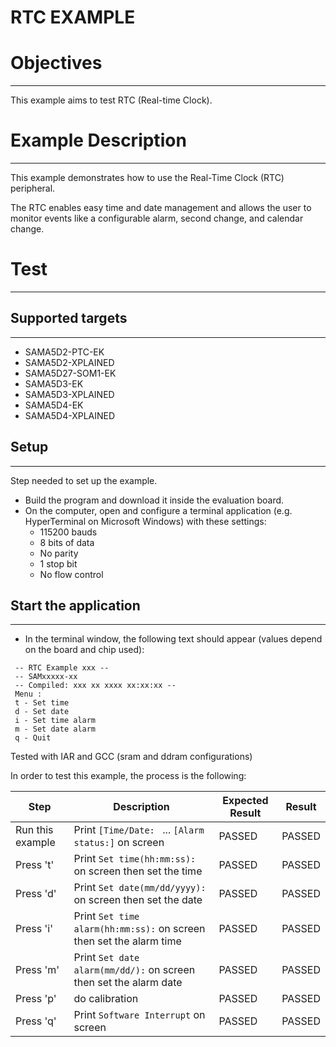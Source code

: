 RTC EXAMPLE
============

# Objectives
------------
This example aims to test RTC (Real-time Clock).


# Example Description
---------------------
This example demonstrates how to use the Real-Time Clock (RTC) peripheral.

The RTC enables easy time and date management and allows the user to monitor
events like a configurable alarm, second change, and calendar change.

# Test
------
## Supported targets
--------------------
* SAMA5D2-PTC-EK
* SAMA5D2-XPLAINED
* SAMA5D27-SOM1-EK
* SAMA5D3-EK
* SAMA5D3-XPLAINED
* SAMA5D4-EK
* SAMA5D4-XPLAINED

## Setup
--------
Step needed to set up the example.

* Build the program and download it inside the evaluation board.
* On the computer, open and configure a terminal application (e.g. HyperTerminal
 on Microsoft Windows) with these settings:
	- 115200 bauds
	- 8 bits of data
	- No parity
	- 1 stop bit
	- No flow control

## Start the application
------------------------

* In the terminal window, the following text should appear (values depend on the
 board and chip used):
```
 -- RTC Example xxx --
 -- SAMxxxxx-xx
 -- Compiled: xxx xx xxxx xx:xx:xx --
 Menu :
 t - Set time
 d - Set date
 i - Set time alarm
 m - Set date alarm
 q - Quit
```

Tested with IAR and GCC (sram and ddram configurations)

In order to test this example, the process is the following:

Step | Description | Expected Result | Result
-----|-------------|-----------------|-------
Run this example | Print `[Time/Date: ` ... `[Alarm status:]` on screen | PASSED | PASSED
Press 't' | Print `Set time(hh:mm:ss):` on screen then set the time | PASSED | PASSED
Press 'd' | Print `Set date(mm/dd/yyyy):` on screen then set the date | PASSED | PASSED
Press 'i' | Print `Set time alarm(hh:mm:ss):` on screen then set the alarm time | PASSED | PASSED
Press 'm' | Print `Set date alarm(mm/dd/):` on screen then set the alarm date | PASSED | PASSED
Press 'p' | do calibration | PASSED | PASSED
Press 'q' | Print `Software Interrupt` on screen | PASSED | PASSED


